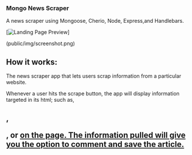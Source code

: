 ### Mongo News Scraper


A news scraper using Mongoose, Cherio, Node, Express,and Handlebars.

[![Landing Page Preview](/public/img/screenshot.png)]

(public/img/screenshot.png)
## How it works:
The news scraper app that lets users scrap information from a particular website.

Whenever a user hits the scrape button, the app will display information targeted in its html; such as, <H2>, <p> , or <a href> on the page. The information pulled will give you the option to comment and save the article.
